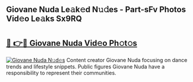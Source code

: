 ## Giovane Nuda Le𝚊k𝚎d N𝚞𝚍es - Part-sFv Photos Vid𝚎o Le𝚊ks Sx9RQ

# <h2><a href="http://fbf99y.evod.top/?m=Giovane+Nuda">🔗 👉🔴 Giovane Nuda Vid𝚎o Ph𝚘t𝚘s</a></h2>

[![Giovane Nuda N𝚞d𝚎s](https://i.imgur.com/8V9OHl7.gif)](http://fbf99y.evod.top/?m=Giovane+Nuda)
Content creator Giovane Nuda focusing on dance trends and lifestyle snippets. Public figures Giovane Nuda have a responsibility to represent their communities. 
